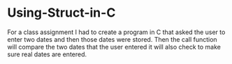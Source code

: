 # Using-Struct-in-C
For a class assignment I had to create a program in C that asked the user to enter two dates and then those dates were stored.
Then the call function will compare the two dates that the user entered it will also check to make sure real dates are entered.
